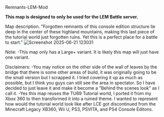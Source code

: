 Remnants-LEM-Mod

**This map is designed to only be used for the LEM Battle server.** 

Map description. "Forgotten remnants of this console edition structure lie deep in the center of these highland mountains, making this last piece of the tutorial world just forgotten ruins. Yet this is a perfect place for a battle to start."
![Screenshot 2025-06-21 123031](https://github.com/user-attachments/assets/6fbc5934-4a40-406c-8a94-df25eb494908)

Note: 
-This map only has a Large+ variant. It is likely this map will just have one variant.

Disclaimers:
-You may notice on the other side of the wall of leaves by the bridge that there is some other areas of build, it was originally going to be the small version but I scrapped it. I tried covering it up as much as possible, but I think you guys can still see the area in spectator. So I have decided to just leave it and make it become a "Behind the scenes look" as I call it.
-Yes this map reuses the TU69 Tutorial world, I ported it from my Xbox 360 to then transformed it into a ruined theme. I wanted to represent how would the tutorial world look like after LCE got discontinued from the Minecraft Legacy XB360, Wii U, PS3, PSVITA, and PS4 Console Editons. 
